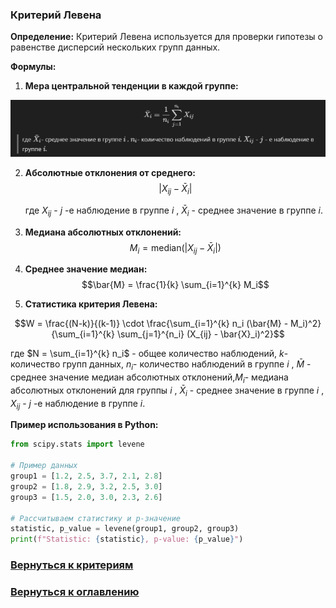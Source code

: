 ### Критерий Левена

**Определение:**
Критерий Левена используется для проверки гипотезы о равенстве дисперсий нескольких групп данных.

**Формулы:**

1. **Мера центральной тенденции в каждой группе:**

![alt text](image-2.png)

2. **Абсолютные отклонения от среднего:**
  $$|X_{ij} - \bar{X}_i|$$

   где $X_{ij}$ - $j$ -е наблюдение в группе $i$ , $\bar{X}_i$ - среднее значение в группе $i$.

3. **Медиана абсолютных отклонений:**
  $$M_i = \text{median}(|X_{ij} - \bar{X}_i|)$$

4. **Среднее значение медиан:**
  $$\bar{M} = \frac{1}{k} \sum_{i=1}^{k} M_i$$

5. **Статистика критерия Левена:**
  
  $$W = \frac{(N-k)}{(k-1)} \cdot \frac{\sum_{i=1}^{k} n_i (\bar{M} - M_i)^2}{\sum_{i=1}^{k} \sum_{j=1}^{n_i} (X_{ij} - \bar{X}_i)^2}$$

   где $N = \sum_{i=1}^{k} n_i$ - общее количество наблюдений, $k$- количество групп данных, $n_i$- количество наблюдений в группе $i$ , $\bar{M}$ - среднее значение медиан абсолютных отклонений,$M_i$- медиана абсолютных отклонений для группы $i$ , $\bar{X}_i$ - среднее значение в группе $i$ , $X_{ij}$ - $j$ -е наблюдение в группе $i$.

**Пример использования в Python:**

```python
from scipy.stats import levene

# Пример данных
group1 = [1.2, 2.5, 3.7, 2.1, 2.8]
group2 = [1.8, 2.9, 3.2, 2.5, 3.0]
group3 = [1.5, 2.0, 3.0, 2.3, 2.6]

# Рассчитываем статистику и p-значение
statistic, p_value = levene(group1, group2, group3)
print(f"Statistic: {statistic}, p-value: {p_value}")
```

### [Вернуться к критериям](../Navigation_criteria.md)

### [Вернуться к оглавлению](../../README.md)